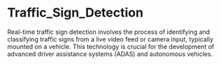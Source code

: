 # Traffic_Sign_Detection
Real-time traffic sign detection involves the process of identifying and classifying traffic signs from a live video feed or camera input, typically mounted on a vehicle. This technology is crucial for the development of advanced driver assistance systems (ADAS) and autonomous vehicles.

